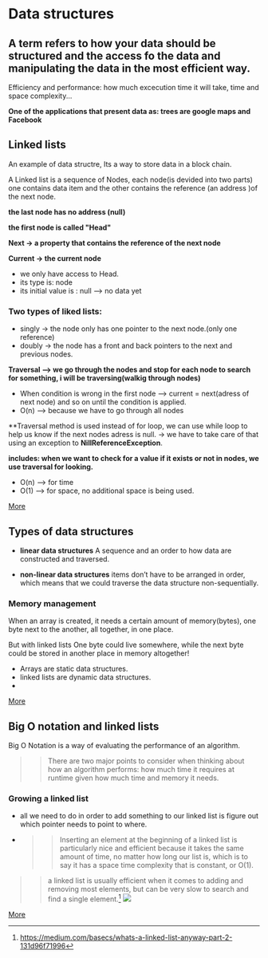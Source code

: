 # Data structures

## A term refers to how your data should be structured and the access fo the data and manipulating the data in the most efficient way.
Efficiency and performance: how much excecution time it will take, time and space complexity...

**One of the applications that present data as: trees are google maps and Facebook**

## Linked lists
An example of data structre, Its a way to store data in a block chain.

A Linked list is a sequence of Nodes, each node(is devided into two parts) one contains data item and the other contains the reference (an address )of the next node.

**the last node has no address (null)**

**the first node is called "Head"**

**Next -> a property that contains the reference of the next node**

**Current -> the current node** 

- we only have access to Head.
- its type is: node
-  its initial value is : null --> no data yet

### Two types of liked lists:
- singly -> the node only has one pointer to the next node.(only one reference)
- doubly -> the node has a front and back pointers to the next and previous nodes.

**Traversal --> we go through the nodes and stop for each node to search for something, i will be traversing(walkig through nodes)** 
- When condition is wrong in the first node --> current = next(adress of next node) and so on until the condition is applied.
- O(n) --> because we have to go through all nodes

**Traversal method is used instead of for loop, we can use while loop to help us know if the next nodes adress is null.
-> we have to take care of that using an exception to **NillReferenceException**.

**includes: when we want to check for a value if it exists or not in nodes, we use traversal for looking.**

- O(n) --> for time
- O(1) --> for space, no additional space is being used.

[More](https://codefellows.github.io/common_curriculum/data_structures_and_algorithms/Code_401/class-05/resources/singly_linked_list.html)

## Types of data structures
- **linear data structures**
A sequence and an order to how data are constructed and traversed.

- **non-linear data structures**
 items don’t have to be arranged in order, which means that we could traverse the data structure non-sequentially.
 
 
 ### Memory management
 
 When an array is created, it needs a certain amount of memory(bytes), one byte next to the another, all together, in one place.
 
 But with linked lists One byte could live somewhere, while the next byte could be stored in another place in memory altogether!

- Arrays are static data structures.
- linked lists are dynamic data structures.
- 
[More](https://medium.com/basecs/whats-a-linked-list-anyway-part-1-d8b7e6508b9d)

## Big O notation and linked lists
Big O Notation is a way of evaluating the performance of an algorithm.

>> There are two major points to consider when thinking about how an algorithm performs: how much time it requires at runtime given how much time and memory it needs.

### Growing a linked list
-  all we need to do in order to add something to our linked list is figure out which pointer needs to point to where.
-  >> Inserting an element at the beginning of a linked list is particularly nice and efficient because it takes the same amount of time, no matter how long our list is, which is to say it has a space time complexity that is constant, or O(1).

>> a linked list is usually efficient when it comes to adding and removing most elements, but can be very slow to search and find a single element.[^1]
![](https://miro.medium.com/max/1400/1*cUehR5S18XSoVLaPNfNzlA.jpeg)

[More](https://medium.com/basecs/whats-a-linked-list-anyway-part-2-131d96f71996)


[^1]:https://medium.com/basecs/whats-a-linked-list-anyway-part-2-131d96f71996





